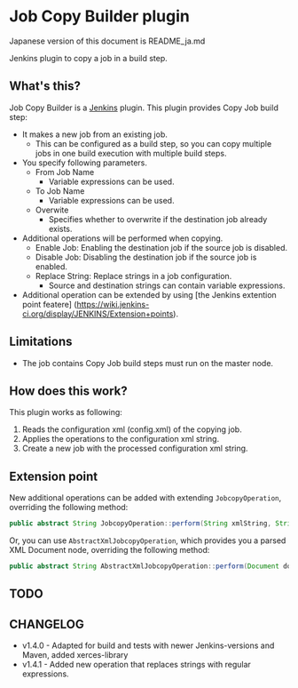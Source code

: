 Job Copy Builder plugin
=======================

Japanese version of this document is README_ja.md

Jenkins plugin to copy a job in a build step.

What's this?
------------

Job Copy Builder is a [Jenkins](http://jenkins-ci.org/) plugin.
This plugin provides Copy Job build step:

* It makes a new job from an existing job.
	* This can be configured as a build step, so you can copy multiple jobs in one build execution with multiple build steps.
* You specify following parameters.
	* From Job Name
		* Variable expressions can be used.
	* To Job Name
		* Variable expressions can be used.
	* Overwite
		* Specifies whether to overwrite if the destination job already exists.
* Additional operations will be performed when copying.
	* Enable Job: Enabling the destination job if the source job is disabled.
	* Disable Job: Disabling the destination job if the source job is enabled.
	* Replace String: Replace strings in a job configuration.
		* Source and destination strings can contain variable expressions.
* Additional operation can be extended by using [the Jenkins extention point featere] (https://wiki.jenkins-ci.org/display/JENKINS/Extension+points).

Limitations
-----------

* The job contains Copy Job build steps must run on the master node.

How does this work?
-------------------

This plugin works as following:

1. Reads the configuration xml (config.xml) of the copying job.
2. Applies the operations to the configuration xml string.
3. Create a new job with the processed configuration xml string.

Extension point
---------------

New additional operations can be added with extending `JobcopyOperation`, overriding the following method:

```java
public abstract String JobcopyOperation::perform(String xmlString, String encoding, EnvVars env, PrintStream logger);
```

Or, you can use `AbstractXmlJobcopyOperation`, which provides you a parsed XML Document node, overriding the following method:

```java
public abstract String AbstractXmlJobcopyOperation::perform(Document doc, EnvVars env, PrintStream logger);
```

TODO
----


CHANGELOG
---------

* v1.4.0 - Adapted for build and tests with newer Jenkins-versions and Maven, added xerces-library
* v1.4.1 - Added new operation that replaces strings with regular expressions.

